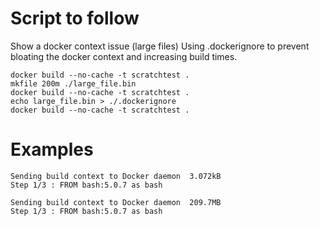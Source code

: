 # Script to follow
Show a docker context issue (large files)
Using .dockerignore to prevent bloating the docker context and increasing build times.  

```
docker build --no-cache -t scratchtest .
mkfile 200m ./large_file.bin
docker build --no-cache -t scratchtest .
echo large_file.bin > ./.dockerignore  
docker build --no-cache -t scratchtest .
```

# Examples

```
Sending build context to Docker daemon  3.072kB
Step 1/3 : FROM bash:5.0.7 as bash

Sending build context to Docker daemon  209.7MB
Step 1/3 : FROM bash:5.0.7 as bash
```
